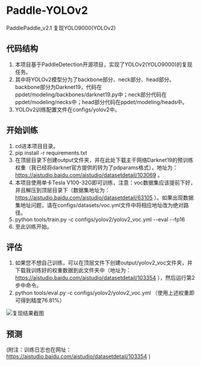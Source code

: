 # Paddle-YOLOv2

PaddlePaddle_v2.1 复现YOLO9000(YOLOv2)

## 代码结构

1. 本项目基于PaddleDetection开源项目，实现了YOLOv2(YOLO9000)的复现任务。
2. 其中将YOLOv2模型分为了backbone部分、neck部分、head部分。backbone部分为Darknet19，代码在ppdet/modeling/backbones/darknet19.py中；neck部分代码在ppdet/modeling/necks中；head部分代码在ppdet/modeling/heads中。
3. YOLOv2训练配置文件在configs/yolov2中。

## 开始训练

1. cd进本项目目录。
2. pip install -r requirements.txt
3. 在顶层目录下创建output文件夹，并在此处下载主干网络Darknet19的预训练权重（我已经将darknet官方提供的转为了pdparams格式），地址为：https://aistudio.baidu.com/aistudio/datasetdetail/103069 。
4. 本项目使用单卡Tesla V100-32G即可训练，注意：voc数据集应该提前下好，并且解压到顶层目录下（数据集地址为：https://aistudio.baidu.com/aistudio/datasetdetail/63105 ）。如果出现数据集地址问题，请在configs/datasets/voc.yml文件中将相应地址改为绝对路径。
5. python tools/train.py -c configs/yolov2/yolov2_voc.yml --eval --fp16
6. 至此训练开始。

## 评估

1. 如果您不想自己训练，可以在顶层文件下创建output/yolov2_voc文件夹，并下载我训练好的权重数据到此文件夹中（地址为：https://aistudio.baidu.com/aistudio/datasetdetail/103354 ），然后运行第2步中命令。
2. python tools/eval.py -c configs/yolov2/yolov2_voc.yml （使用上述权重即可得到精度76.81%）

![复现结果截图](https://github.com/nuaaceieyty/Paddle-YOLOv2/blob/main/reusilts76.82.JPG)

## 预测


(附注：训练日志也在网址：https://aistudio.baidu.com/aistudio/datasetdetail/103354 )
